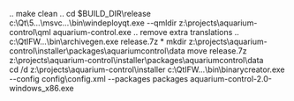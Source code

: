 .. make clean ..
cd $BUILD_DIR\release
c:\Qt\5...\msvc...\bin\windeployqt.exe --qmldir z:\projects\aquarium-control\qml aquarium-control.exe
.. remove extra translations ..
c:\QtIFW...\bin\archivegen.exe release.7z *
mkdir z:\projects\aquarium-control\installer\packages\aquariumcontrol\data
move release.7z z:\projects\aquarium-control\installer\packages\aquariumcontrol\data\
cd /d z:\projects\aquarium-control\installer
c:\QtIFW...\bin\binarycreator.exe --config config\config.xml --packages packages aquarium-control-2.0-windows_x86.exe

